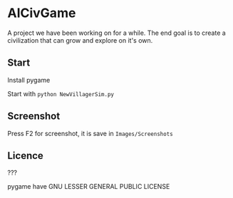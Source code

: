 AICivGame
=========

A project we have been working on for a while. The end goal is to create a
civilization that can grow and explore on it's own.

Start
-----

Install pygame

Start with ```python NewVillagerSim.py```

Screenshot
---------

Press F2 for screenshot, it is save in ```Images/Screenshots```

Licence
-------

???

pygame have GNU LESSER GENERAL PUBLIC LICENSE
